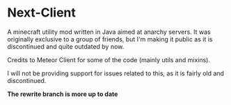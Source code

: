 # Next-Client

A minecraft utility mod written in Java aimed at anarchy servers. It was originally exclusive to a group of friends, but I'm making it public as it is discontinued and quite outdated by now.

Credits to Meteor Client for some of the code (mainly utils and mixins).

I will not be providing support for issues related to this, as it is fairly old and discontinued.

**The rewrite branch is more up to date**
